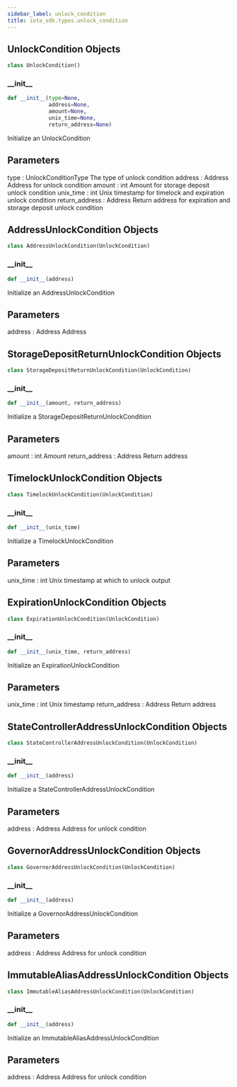 ```yaml
---
sidebar_label: unlock_condition
title: iota_sdk.types.unlock_condition
---
```


## UnlockCondition Objects

```python
class UnlockCondition()
```

### \_\_init\_\_

```python
def __init__(type=None,
             address=None,
             amount=None,
             unix_time=None,
             return_address=None)
```

Initialize an UnlockCondition

Parameters
----------
type : UnlockConditionType
    The type of unlock condition
address : Address
    Address for unlock condition
amount : int
    Amount for storage deposit unlock condition
unix_time : int
    Unix timestamp for timelock and expiration unlock condition
return_address : Address
    Return address for expiration and storage deposit unlock condition

## AddressUnlockCondition Objects

```python
class AddressUnlockCondition(UnlockCondition)
```

### \_\_init\_\_

```python
def __init__(address)
```

Initialize an AddressUnlockCondition

Parameters
----------
address : Address
    Address

## StorageDepositReturnUnlockCondition Objects

```python
class StorageDepositReturnUnlockCondition(UnlockCondition)
```

### \_\_init\_\_

```python
def __init__(amount, return_address)
```

Initialize a StorageDepositReturnUnlockCondition

Parameters
----------
amount : int
    Amount
return_address : Address
    Return address

## TimelockUnlockCondition Objects

```python
class TimelockUnlockCondition(UnlockCondition)
```

### \_\_init\_\_

```python
def __init__(unix_time)
```

Initialize a TimelockUnlockCondition

Parameters
----------
unix_time : int
    Unix timestamp at which to unlock output

## ExpirationUnlockCondition Objects

```python
class ExpirationUnlockCondition(UnlockCondition)
```

### \_\_init\_\_

```python
def __init__(unix_time, return_address)
```

Initialize an ExpirationUnlockCondition

Parameters
----------
unix_time : int
    Unix timestamp
return_address : Address
    Return address

## StateControllerAddressUnlockCondition Objects

```python
class StateControllerAddressUnlockCondition(UnlockCondition)
```

### \_\_init\_\_

```python
def __init__(address)
```

Initialize a StateControllerAddressUnlockCondition

Parameters
----------
address : Address
    Address for unlock condition

## GovernorAddressUnlockCondition Objects

```python
class GovernorAddressUnlockCondition(UnlockCondition)
```

### \_\_init\_\_

```python
def __init__(address)
```

Initialize a GovernorAddressUnlockCondition

Parameters
----------
address : Address
    Address for unlock condition

## ImmutableAliasAddressUnlockCondition Objects

```python
class ImmutableAliasAddressUnlockCondition(UnlockCondition)
```

### \_\_init\_\_

```python
def __init__(address)
```

Initialize an ImmutableAliasAddressUnlockCondition

Parameters
----------
address : Address
    Address for unlock condition

